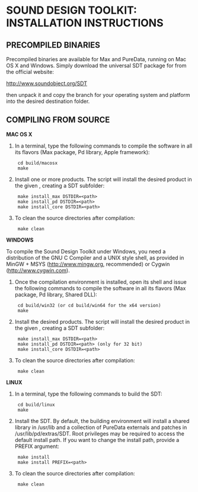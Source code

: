 SOUND DESIGN TOOLKIT: INSTALLATION INSTRUCTIONS
===============================================

PRECOMPILED BINARIES
--------------------

Precompiled binaries are available for Max and PureData, running on Mac OS X and Windows.
Simply download the universal SDT package for from the official website:

http://www.soundobject.org/SDT

then unpack it and copy the branch for your operating system and platform into the desired
destination folder.

COMPILING FROM SOURCE
---------------------

**MAC OS X**

1. In a terminal, type the following commands to compile the software in all its flavors
(Max package, Pd library, Apple framework):

        cd build/macosx
        make

2. Install one or more products. The script will install the desired product in the given
<path>, creating a SDT subfolder:

        make install_max DSTDIR=<path>
        make install_pd DSTDIR=<path>
        make install_core DSTDIR=<path>

3. To clean the source directories after compilation:

        make clean
	
**WINDOWS**

To compile the Sound Design Toolkit under Windows, you need a distribution of the
GNU C Compiler and a UNIX style shell, as provided in MinGW + MSYS 
(http://www.mingw.org, recommended) or Cygwin (http://www.cygwin.com).

1. Once the compilation environment is installed, open its shell and issue the following
commands to compile the software in all its flavors (Max package, Pd library, Shared DLL):

        cd build/win32 (or cd build/win64 for the x64 version)
        make

2. Install the desired products. The script will install the desired product in the given
<path>, creating a SDT subfolder:

        make install_max DSTDIR=<path>
        make install_pd DSTDIR=<path> (only for 32 bit)
        make install_core DSTDIR=<path>

3. To clean the source directories after compilation:

        make clean
	
**LINUX**

1. In a terminal, type the following commands to build the SDT:

        cd build/linux
        make
        
2. Install the SDT. By default, the building environment will install a shared library in
/usr/lib and a collection of PureData externals and patches in /usr/lib/pd/extras/SDT.
Root privileges may be required to access the default install path. If you want to change
the install path, provide a PREFIX argument:
        
        make install
        make install PREFIX=<path>
	
3. To clean the source directories after compilation:

        make clean
